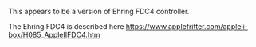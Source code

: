 This appears to be a version of Ehring FDC4 controller.

The Ehring FDC4 is described here
https://www.applefritter.com/appleii-box/H085_AppleIIFDC4.htm
